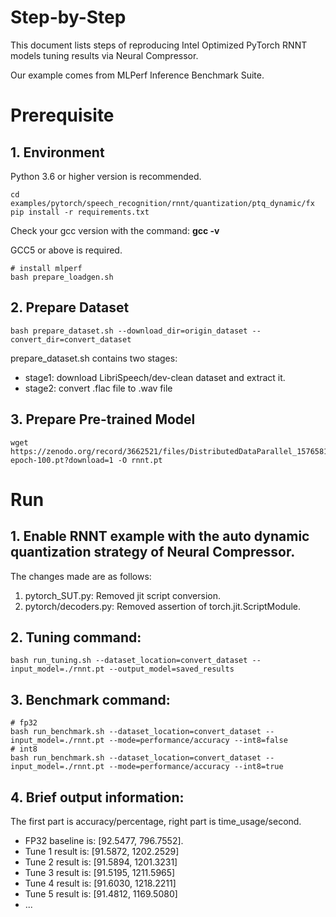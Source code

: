 Step-by-Step
============

This document lists steps of reproducing Intel Optimized PyTorch RNNT models tuning results via Neural Compressor.

Our example comes from MLPerf Inference Benchmark Suite.


# Prerequisite

## 1. Environment
  Python 3.6 or higher version is recommended.

  ```shell
  cd examples/pytorch/speech_recognition/rnnt/quantization/ptq_dynamic/fx
  pip install -r requirements.txt
  ```
  Check your gcc version with the command: **gcc -v**

  GCC5 or above is required.

  ```shell
  # install mlperf
  bash prepare_loadgen.sh
  ```

## 2. Prepare Dataset

  ```shell
  bash prepare_dataset.sh --download_dir=origin_dataset --convert_dir=convert_dataset
  ```

  prepare_dataset.sh contains two stages:
  - stage1: download LibriSpeech/dev-clean dataset and extract it.
  - stage2: convert .flac file to .wav file

## 3. Prepare Pre-trained Model

  ```shell
  wget https://zenodo.org/record/3662521/files/DistributedDataParallel_1576581068.9962234-epoch-100.pt?download=1 -O rnnt.pt
  ```

# Run

## 1. Enable RNNT example with the auto dynamic quantization strategy of Neural Compressor.

  The changes made are as follows:
  1. pytorch_SUT.py:
    Removed jit script conversion.
  2. pytorch/decoders.py:
    Removed assertion of torch.jit.ScriptModule.

## 2. Tuning command: 
```shell
bash run_tuning.sh --dataset_location=convert_dataset --input_model=./rnnt.pt --output_model=saved_results
```
## 3. Benchmark command: 
```shell
# fp32
bash run_benchmark.sh --dataset_location=convert_dataset --input_model=./rnnt.pt --mode=performance/accuracy --int8=false
# int8
bash run_benchmark.sh --dataset_location=convert_dataset --input_model=./rnnt.pt --mode=performance/accuracy --int8=true
```
## 4. Brief output information:

The first part is accuracy/percentage, right part is time_usage/second.

  - FP32 baseline is: [92.5477, 796.7552]. 
  - Tune 1 result is: [91.5872, 1202.2529]
  - Tune 2 result is: [91.5894, 1201.3231]
  - Tune 3 result is: [91.5195, 1211.5965]
  - Tune 4 result is: [91.6030, 1218.2211]
  - Tune 5 result is: [91.4812, 1169.5080]
  - ...

